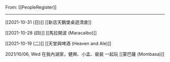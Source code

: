 From: [[PeopleRegister]]

---

[[2021-10-31 (日)]] [[新店天鵝堡桌遊清倉]]

[[2021-10-28 (四)]] [[馬拉開波 (Maracaibo)]]

[[2021-10-19 (二)]] [[天堂與啤酒 (Heaven and Ale)]]

2021/10/06, Wed 在我內湖家，健興、小孟、裴裴 一起玩 [[蒙巴薩 (Mombasa)]]